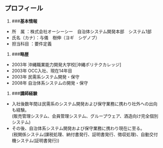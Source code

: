 プロフィール
------------------------------

1. ###**基本情報**

  - 所　属      ：株式会社オーシーシー　自治体システム開発本部　システム1部
  - 氏名（カナ）：与儀　樹伸（ヨギ　シゲノブ）
  - 担当科目    ：要件定義
  
1. ###**略歴**

  - 2003年 沖縄職業能力開発大学校[沖縄ポリテクカレッジ]
  - 2003年 OCC入社、現在14年目
  - 2003年 民需系システム開発・保守
  - 2008年 自治体系システムの開発・保守
  
1. ###**講師経験**

  - 入社後数年間は民需系のシステム開発および保守業務に携わり社外への出向も経験。  
    (販売管理システム、会員管理システム、グループウェア、酒造向け完全個別システム)
  - その後、自治体系システム開発および保守業務に携わり現在に至る。  
    (税関係システム(課税処理、納付書発行、証明書発行、徴収処理)、自動交付機システム(証明書発行))
